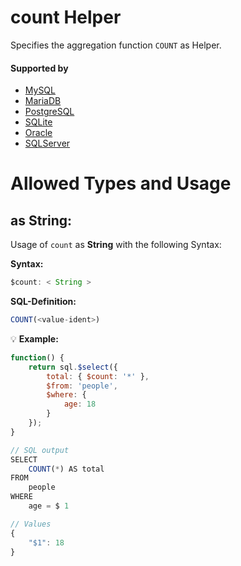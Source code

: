# count Helper
Specifies the aggregation function `COUNT` as Helper.

#### Supported by
- [MySQL](https://dev.mysql.com/doc/refman/5.7/en/group-by-functions.html#function_count)
- [MariaDB](https://mariadb.com/kb/en/library/count/)
- [PostgreSQL](https://www.postgresql.org/docs/9.5/static/functions-aggregate.html)
- [SQLite](https://sqlite.org/lang_aggfunc.html#count)
- [Oracle](https://docs.oracle.com/cd/B19306_01/server.102/b14200/functions032.htm)
- [SQLServer](https://docs.microsoft.com/en-US/sql/t-sql/functions/count-transact-sql)

# Allowed Types and Usage

## as String:

Usage of `count` as **String** with the following Syntax:

**Syntax:**

```javascript
$count: < String >
```

**SQL-Definition:**
```javascript
COUNT(<value-ident>)
```

:bulb: **Example:**
```javascript
function() {
    return sql.$select({
        total: { $count: '*' },
        $from: 'people',
        $where: {
            age: 18
        }
    });
}

// SQL output
SELECT
    COUNT(*) AS total
FROM
    people
WHERE
    age = $ 1

// Values
{
    "$1": 18
}
```

